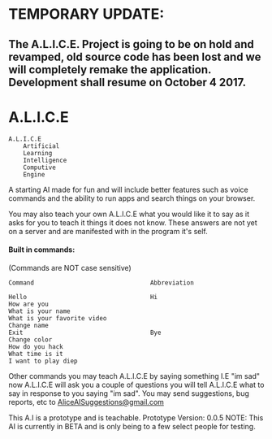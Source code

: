 # TEMPORARY UPDATE:
## The A.L.I.C.E. Project is going to be on hold and revamped, old source code has been lost and we will completely remake the application. Development shall resume on October 4 2017.
















# A.L.I.C.E
```
A.L.I.C.E
    Artificial
    Learning
    Intelligence
    Computive
    Engine
```
  
A starting AI made for fun and will include better features such as voice commands and the ability to run apps and search things on your browser.

You may also teach your own A.L.I.C.E what you would like it to say as it asks for you to teach it things it does not know. These answers are not yet on a server and are manifested with in the program it's self.

#### Built in commands:
(Commands are NOT case sensitive)
```
Command                                Abbreviation

Hello                                  Hi
How are you
What is your name
What is your favorite video
Change name
Exit                                   Bye
Change color
How do you hack
What time is it
I want to play diep
```
  
  
Other commands you may teach A.L.I.C.E by saying something I.E "im sad" now A.L.I.C.E will ask you a couple of questions you will tell A.L.I.C.E what to say in response to you saying "im sad". You may send suggestions, bug reports, etc to AliceAISuggestions@gmail.com

This A.I is a prototype and is teachable. Prototype Version: 0.0.5 NOTE: This AI is currently in BETA and is only being to a few select people for testing.
